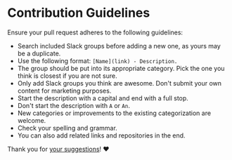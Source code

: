 # Contribution Guidelines

Ensure your pull request adheres to the following guidelines:

- Search included Slack groups before adding a new one, as yours may be a duplicate.
- Use the following format: `[Name](link) - Description.`
- The group should be put into its appropriate category. Pick the one you think is closest if you are not sure.
- Only add Slack groups you think are awesome. Don't submit your own content for marketing purposes.
- Start the description with a capital and end with a full stop.
- Don't start the description with `A` or `An`.
- New categories or improvements to the existing categorization are welcome.
- Check your spelling and grammar.
- You can also add related links and repositories in the end.

Thank you for [your suggestions](../../edit/master/README.md)! ♥️
